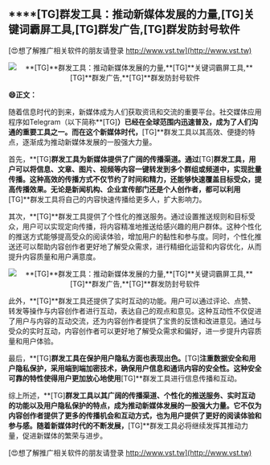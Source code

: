 ## ****[TG]**群发工具：推动新媒体发展的力量,**[TG]**关键词霸屏工具,**[TG]**群发广告,**[TG]**群发防封号软件**

[😍想了解推广相关软件的朋友请登录 http://www.vst.tw](http://www.vst.tw)

 <center><img src="https://vst.tw/MP4/tuiguang/png/7.png" alt="**[TG]**群发工具：推动新媒体发展的力量,**[TG]**关键词霸屏工具,**[TG]**群发广告,**[TG]**群发防封号软件"></center>

**😄正文：**

随着信息时代的到来，新媒体成为人们获取资讯和交流的重要平台。社交媒体应用程序如Telegram（以下简称**[TG]**）已经在全球范围内迅速普及，成为了人们沟通的重要工具之一。而在这个新媒体时代，**[TG]**群发工具以其高效、便捷的特点，逐渐成为推动新媒体发展的一股强大力量。

首先，**[TG]**群发工具为新媒体提供了广阔的传播渠道。通过**[TG]**群发工具，用户可以将信息、文章、图片、视频等内容一键转发到多个群组或频道中，实现批量传播。这种高效的传播方式不仅节约了时间和精力，还能够快速覆盖目标受众，提高传播效果。无论是新闻机构、企业宣传部门还是个人创作者，都可以利用**[TG]**群发工具将自己的内容快速传播给更多人，扩大影响力。

其次，**[TG]**群发工具提供了个性化的推送服务。通过设置推送规则和目标受众，用户可以实现定向传播，将内容精准地推送给感兴趣的用户群体。这种个性化的推送方式能够提高受众的阅读体验，增加用户的黏性和参与度。同时，个性化推送还可以帮助内容创作者更好地了解受众需求，进行精细化运营和内容优化，从而提升内容质量和用户满意度。

 <center><img src="https://vst.tw/MP4/tuiguang/png/5.png" alt="**[TG]**群发工具：推动新媒体发展的力量,**[TG]**关键词霸屏工具,**[TG]**群发广告,**[TG]**群发防封号软件"></center>

此外，**[TG]**群发工具还提供了实时互动的功能。用户可以通过评论、点赞、转发等操作与内容创作者进行互动，表达自己的观点和意见。这种互动性不仅促进了用户与内容的互动交流，还为内容创作者提供了宝贵的反馈和改进意见。通过与受众的实时互动，内容创作者可以更好地了解受众需求和偏好，进一步提升内容质量和用户体验。

最后，**[TG]**群发工具在保护用户隐私方面也表现出色。**[TG]**注重数据安全和用户隐私保护，采用端到端加密技术，确保用户信息和通讯内容的安全性。这种安全可靠的特性使得用户更加放心地使用**[TG]**群发工具进行信息传播和互动。

综上所述，**[TG]**群发工具以其广阔的传播渠道、个性化的推送服务、实时互动的功能以及用户隐私保护的特点，成为推动新媒体发展的一股强大力量。它不仅为内容创作者提供了更多的传播机会和互动方式，也为用户提供了更好的阅读体验和参与感。随着新媒体时代的不断发展，**[TG]**群发工具必将继续发挥其推动力量，促进新媒体的繁荣与进步。

[😍想了解推广相关软件的朋友请登录 http://www.vst.tw](http://www.vst.tw)




